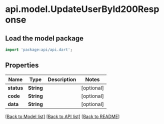# api.model.UpdateUserById200Response

## Load the model package
```dart
import 'package:api/api.dart';
```

## Properties
Name | Type | Description | Notes
------------ | ------------- | ------------- | -------------
**status** | **String** |  | [optional] 
**code** | **String** |  | [optional] 
**data** | **String** |  | [optional] 

[[Back to Model list]](../README.md#documentation-for-models) [[Back to API list]](../README.md#documentation-for-api-endpoints) [[Back to README]](../README.md)



